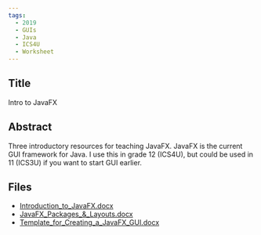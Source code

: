 ```yaml
---
tags:
  - 2019
  - GUIs
  - Java
  - ICS4U
  - Worksheet
---
```

    
## Title

Intro to JavaFX

## Abstract

Three introductory resources for teaching JavaFX. JavaFX is the current GUI framework for Java. I use this in grade 12 (ICS4U), but could be used in 11 (ICS3U) if you want to start GUI earlier. 

## Files

- [Introduction_to_JavaFX.docx](https://www.russellgordon.ca/acse/cemc-cse-resources/resources/2019/Christina_Kemp/Introduction_to_JavaFX.docx)
- [JavaFX_Packages_&_Layouts.docx](https://www.russellgordon.ca/acse/cemc-cse-resources/resources/2019/Christina_Kemp/JavaFX_Packages_&_Layouts.docx)
- [Template_for_Creating_a_JavaFX_GUI.docx](https://www.russellgordon.ca/acse/cemc-cse-resources/resources/2019/Christina_Kemp/Template_for_Creating_a_JavaFX_GUI.docx)
